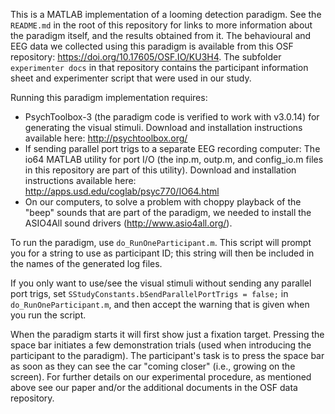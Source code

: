 This is a MATLAB implementation of a looming detection paradigm. See the `README.md` in the root of this repository for links to more information about the paradigm itself, and the results obtained from it. The behavioural and EEG data we collected using this paradigm is available from this OSF repository: https://doi.org/10.17605/OSF.IO/KU3H4. The subfolder `experimenter docs` in that repository contains the participant information sheet and experimenter script that were used in our study.

Running this paradigm implementation requires:
* PsychToolbox-3 (the paradigm code is verified to work with v3.0.14) for generating the visual stimuli. Download and installation instructions available here: http://psychtoolbox.org/
* If sending parallel port trigs to a separate EEG recording computer: The io64 MATLAB utility for port I/O (the inp.m, outp.m, and config_io.m files in this repository are part of this utility). Download and installation instructions available here: http://apps.usd.edu/coglab/psyc770/IO64.html 
* On our computers, to solve a problem with choppy playback of the "beep" sounds that are part of the paradigm, we needed to install the ASIO4All sound drivers (http://www.asio4all.org/).

To run the paradigm, use `do_RunOneParticipant.m`. This script will prompt you for a string to use as participant ID; this string will then be included in the names of the generated log files.

If you only want to use/see the visual stimuli without sending any parallel port trigs, set `SStudyConstants.bSendParallelPortTrigs = false;` in `do_RunOneParticipant.m`, and then accept the warning that is given when you run the script.

When the paradigm starts it will first show just a fixation target. Pressing the space bar initiates a few demonstration trials (used when introducing the participant to the paradigm). The participant's task is to press the space bar as soon as they can see the car "coming closer" (i.e., growing on the screen). For further details on our experimental procedure, as mentioned above see our paper and/or the additional documents in the OSF data repository.